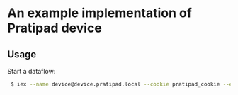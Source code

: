 # An example implementation of Pratipad device

## Usage

Start a dataflow:

```sh
 $ iex --name device@device.pratipad.local --cookie pratipad_cookie --erl "-proto_dist inet_tls" --erl "-ssl_dist_optfile config/tls.conf" --erl "-start_epmd false" --erl "-erl_epmd_port 44300" -S mix
```

